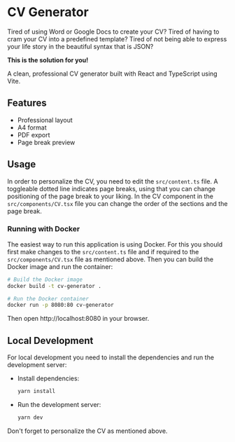# CV Generator

Tired of using Word or Google Docs to create your CV?
Tired of having to cram your CV into a predefined template?
Tired of not being able to express your life story in the beautiful syntax that is JSON?

**This is the solution for you!**

A clean, professional CV generator built with React and TypeScript using Vite.

## Features

- Professional layout
- A4 format
- PDF export
- Page break preview

## Usage

In order to personalize the CV, you need to edit the `src/content.ts` file.
A toggleable dotted line indicates page breaks, using that you can change positioning of the page break to your liking.
In the CV component in the `src/components/CV.tsx` file you can change the order of the sections and the page break.

### Running with Docker

The easiest way to run this application is using Docker.
For this you should first make changes to the `src/content.ts` file and if required to the `src/components/CV.tsx` file as mentioned above.
Then you can build the Docker image and run the container:

```bash
# Build the Docker image
docker build -t cv-generator .

# Run the Docker container
docker run -p 8080:80 cv-generator
```

Then open http://localhost:8080 in your browser.

## Local Development

For local development you need to install the dependencies and run the development server:

- Install dependencies:
  ```bash
  yarn install
  ```
- Run the development server:
  ```bash
  yarn dev
  ```

Don't forget to personalize the CV as mentioned above.
